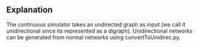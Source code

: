 ## Explanation

The continuous simulator takes an undirected graph as input (we call it unidirectional since its represented as a digraph).
Unidirectional networks can be generated from normal networks using convertToUnidirec.py.
